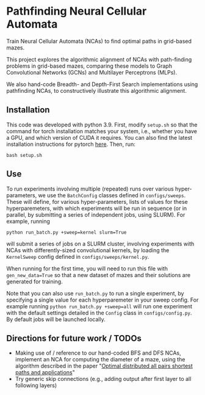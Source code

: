 # Pathfinding Neural Cellular Automata

Train Neural Cellular Automata (NCAs) to find optimal paths in grid-based mazes.

This project explores the algorithmic alignment of NCAs with path-finding problems in grid-based mazes, comparing these models to Graph Convolutional Networks (GCNs) and Multilayer Perceptrons (MLPs).

We also hand-code Breadth- and Depth-First Search implementations using pathfinding NCAs, to constructively illustrate this algorithmic alignment.

## Installation

This code was developed with python 3.9. First, modify `setup.sh` so that the command for torch installation matches your system, i.e., whether you have a GPU, 
and which version of CUDA it requires. You can also find the latest installation instructions for pytorch [here](https://pytorch.org/get-started/locally/). Then, run:
```
bash setup.sh
```

## Use

To run experiments involving multiple (repeated) runs over various hyper-parameters, we use the `BatchConfig` classes defined in `configs/sweeps`. These will define, for various hyper-parameters, lists of values for these hyperparemeters, with which experiments will be run in sequence (or in parallel, by submitting a series of independent jobs, using SLURM). For example, running
```
python run_batch.py +sweep=kernel slurm=True
```
 will submit a series of jobs on a SLURM cluster, involving experiments with NCAs with differently-sized convolutional kernels, by loading the `KernelSweep` config defined in `configs/sweeps/kernel.py`.
 
 When running for the first time, you will need to run this file with `gen_new_data=True` so that a new dataset of mazes and their solutions are generated for training.
 
 Note that you can also use `run_batch.py` to run a single experiment, by specifying a single value for each hyperparemeter in your sweep config. For example running `python run_batch.py +sweep=all` will run one experiment with the default settings detailed in the `Config` class in `configs/config.py`. By default jobs will be launched locally.

## Directions for future work / TODOs
- Making use of / reference to our hand-coded BFS and DFS NCAs, implement an NCA for computing the diameter of a maze, using the algorithm described in the paper "[Optimal distributed all pairs shortest paths and applications](https://dl.acm.org/doi/abs/10.1145/2332432.2332504)"
- Try generic skip connections (e.g., adding output after first layer to all following layers)
